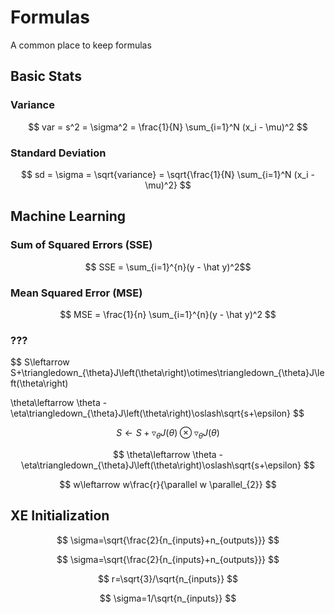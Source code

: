 
# Formulas
A common place to keep formulas 

## Basic Stats 

### Variance
$$  var = s^2 = \sigma^2 = \frac{1}{N} \sum_{i=1}^N (x_i - \mu)^2  $$

### Standard Deviation
$$  sd = \sigma = \sqrt{variance} =  \sqrt{\frac{1}{N} \sum_{i=1}^N (x_i - \mu)^2}  $$

## Machine Learning 

### Sum of Squared Errors (SSE)
$$ SSE = \sum_{i=1}^{n}(y - \hat y)^2$$


### Mean Squared Error (MSE)
$$  MSE = \frac{1}{n} \sum_{i=1}^{n}(y - \hat y)^2  $$ 


### ???
$$
S\leftarrow S+\triangledown_{\theta}J\left(\theta\right)\otimes\triangledown_{\theta}J\left(\theta\right)

\theta\leftarrow \theta - \eta\triangledown_{\theta}J\left(\theta\right)\oslash\sqrt{s+\epsilon} $$

$$ S\leftarrow S+\triangledown_{\theta}J\left(\theta\right)\otimes\triangledown_{\theta}J\left(\theta\right) $$

$$ \theta\leftarrow \theta - \eta\triangledown_{\theta}J\left(\theta\right)\oslash\sqrt{s+\epsilon} $$

$$ w\leftarrow w\frac{r}{\parallel w \parallel_{2}}  $$

## XE Initialization

$$ \sigma=\sqrt{\frac{2}{n_{inputs}+n_{outputs}}} $$

$$ \sigma=\sqrt{\frac{2}{n_{inputs}+n_{outputs}}} $$

$$ r=\sqrt{3}/\sqrt{n_{inputs}} $$

$$ \sigma=1/\sqrt{n_{inputs}} $$
